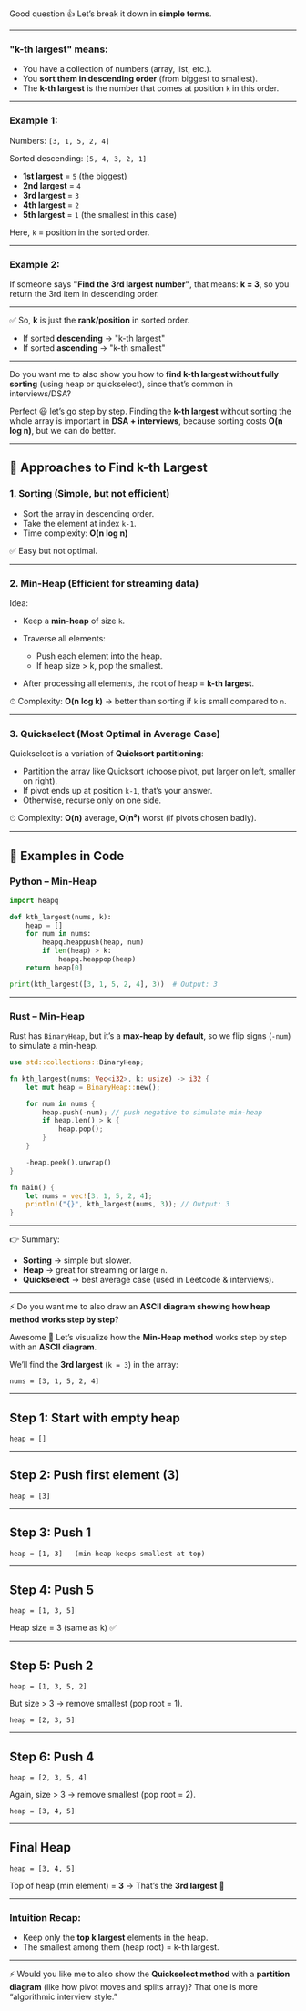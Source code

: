 Good question 👍 Let’s break it down in **simple terms**.

---

### "k-th largest" means:

* You have a collection of numbers (array, list, etc.).
* You **sort them in descending order** (from biggest to smallest).
* The **k-th largest** is the number that comes at position `k` in this order.

---

### Example 1:

Numbers: `[3, 1, 5, 2, 4]`

Sorted descending: `[5, 4, 3, 2, 1]`

* **1st largest** = `5` (the biggest)
* **2nd largest** = `4`
* **3rd largest** = `3`
* **4th largest** = `2`
* **5th largest** = `1` (the smallest in this case)

Here, `k` = position in the sorted order.

---

### Example 2:

If someone says **"Find the 3rd largest number"**,
that means: **k = 3**, so you return the 3rd item in descending order.

---

✅ So, **k** is just the **rank/position** in sorted order.

* If sorted **descending** → "k-th largest"
* If sorted **ascending** → "k-th smallest"

---

Do you want me to also show you how to **find k-th largest without fully sorting** (using heap or quickselect), since that’s common in interviews/DSA?

Perfect 😃 let’s go step by step.
Finding the **k-th largest** without sorting the whole array is important in **DSA + interviews**, because sorting costs **O(n log n)**, but we can do better.

---

## 🔹 Approaches to Find k-th Largest

### 1. **Sorting (Simple, but not efficient)**

* Sort the array in descending order.
* Take the element at index `k-1`.
* Time complexity: **O(n log n)**

✅ Easy but not optimal.

---

### 2. **Min-Heap (Efficient for streaming data)**

Idea:

* Keep a **min-heap** of size `k`.
* Traverse all elements:

  * Push each element into the heap.
  * If heap size > k, pop the smallest.
* After processing all elements, the root of heap = **k-th largest**.

⏱ Complexity: **O(n log k)** → better than sorting if `k` is small compared to `n`.

---

### 3. **Quickselect (Most Optimal in Average Case)**

Quickselect is a variation of **Quicksort partitioning**:

* Partition the array like Quicksort (choose pivot, put larger on left, smaller on right).
* If pivot ends up at position `k-1`, that’s your answer.
* Otherwise, recurse only on one side.

⏱ Complexity: **O(n)** average, **O(n²)** worst (if pivots chosen badly).

---

## 🔹 Examples in Code

### Python – Min-Heap

```python
import heapq

def kth_largest(nums, k):
    heap = []
    for num in nums:
        heapq.heappush(heap, num)
        if len(heap) > k:
            heapq.heappop(heap)
    return heap[0]

print(kth_largest([3, 1, 5, 2, 4], 3))  # Output: 3
```

---

### Rust – Min-Heap

Rust has `BinaryHeap`, but it’s a **max-heap by default**, so we flip signs (`-num`) to simulate a min-heap.

```rust
use std::collections::BinaryHeap;

fn kth_largest(nums: Vec<i32>, k: usize) -> i32 {
    let mut heap = BinaryHeap::new();

    for num in nums {
        heap.push(-num); // push negative to simulate min-heap
        if heap.len() > k {
            heap.pop();
        }
    }

    -heap.peek().unwrap()
}

fn main() {
    let nums = vec![3, 1, 5, 2, 4];
    println!("{}", kth_largest(nums, 3)); // Output: 3
}
```

---

👉 Summary:

* **Sorting** → simple but slower.
* **Heap** → great for streaming or large `n`.
* **Quickselect** → best average case (used in Leetcode & interviews).

---

⚡ Do you want me to also draw an **ASCII diagram showing how heap method works step by step**?

Awesome 🚀 Let’s visualize how the **Min-Heap method** works step by step with an **ASCII diagram**.

We’ll find the **3rd largest** (`k = 3`) in the array:

```
nums = [3, 1, 5, 2, 4]
```

---

## Step 1: Start with empty heap

```
heap = []
```

---

## Step 2: Push first element (3)

```
heap = [3]
```

---

## Step 3: Push 1

```
heap = [1, 3]   (min-heap keeps smallest at top)
```

---

## Step 4: Push 5

```
heap = [1, 3, 5]
```

Heap size = 3 (same as k) ✅

---

## Step 5: Push 2

```
heap = [1, 3, 5, 2]
```

But size > 3 → remove smallest (pop root = 1).

```
heap = [2, 3, 5]
```

---

## Step 6: Push 4

```
heap = [2, 3, 5, 4]
```

Again, size > 3 → remove smallest (pop root = 2).

```
heap = [3, 4, 5]
```

---

## Final Heap

```
heap = [3, 4, 5]
```

Top of heap (min element) = **3** → That’s the **3rd largest** 🎉

---

### Intuition Recap:

* Keep only the **top k largest** elements in the heap.
* The smallest among them (heap root) = k-th largest.

---

⚡ Would you like me to also show the **Quickselect method** with a **partition diagram** (like how pivot moves and splits array)? That one is more “algorithmic interview style.”
